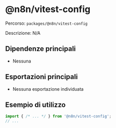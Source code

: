 # @n8n/vitest-config

Percorso: `packages/@n8n/vitest-config`

Descrizione: N/A

## Dipendenze principali
- Nessuna

## Esportazioni principali
- Nessuna esportazione individuata

## Esempio di utilizzo

```js
import { /* ... */ } from '@n8n/vitest-config';
// ...
```

